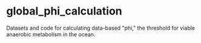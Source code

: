 # global_phi_calculation
Datasets and code for calculating data-based "phi," the threshold for viable anaerobic metabolism in the ocean.
